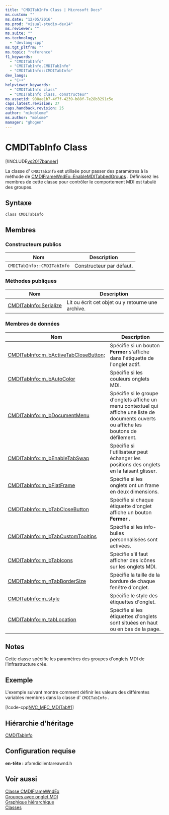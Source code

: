 ```yaml
---
title: "CMDITabInfo Class | Microsoft Docs"
ms.custom: ""
ms.date: "12/05/2016"
ms.prod: "visual-studio-dev14"
ms.reviewer: ""
ms.suite: ""
ms.technology: 
  - "devlang-cpp"
ms.tgt_pltfrm: ""
ms.topic: "reference"
f1_keywords: 
  - "CMDITabInfo"
  - "CMDITabInfo.CMDITabInfo"
  - "CMDITabInfo::CMDITabInfo"
dev_langs: 
  - "C++"
helpviewer_keywords: 
  - "CMDITabInfo class"
  - "CMDITabInfo class, constructeur"
ms.assetid: 988ae1b7-4f7f-4239-b88f-7e28b3291c5e
caps.latest.revision: 37
caps.handback.revision: 25
author: "mikeblome"
ms.author: "mblome"
manager: "ghogen"
---
```

# CMDITabInfo Class
[!INCLUDE[vs2017banner](../../assembler/inline/includes/vs2017banner.md)]

La classe d' `CMDITabInfo` est utilisée pour passer des paramètres à la méthode de [CMDIFrameWndEx::EnableMDITabbedGroups](../Topic/CMDIFrameWndEx::EnableMDITabbedGroups.md) .  Définissez les membres de cette classe pour contrôler le comportement MDI est tabulé des groupes.  
  
## Syntaxe  
  
```  
class CMDITabInfo   
```  
  
## Membres  
  
### Constructeurs publics  
  
|Nom|Description|  
|---------|-----------------|  
|`CMDITabInfo::CMDITabInfo`|Constructeur par défaut.|  
  
### Méthodes publiques  
  
|Nom|Description|  
|---------|-----------------|  
|[CMDITabInfo::Serialize](../Topic/CMDITabInfo::Serialize.md)|Lit ou écrit cet objet ou y retourne une archive.|  
  
### Membres de données  
  
|Nom|Description|  
|---------|-----------------|  
|[CMDITabInfo::m\_bActiveTabCloseButton;](../Topic/CMDITabInfo::m_bActiveTabCloseButton;.md)|Spécifie si un bouton **Fermer** s'affiche dans l'étiquette de l'onglet actif.|  
|[CMDITabInfo::m\_bAutoColor](../Topic/CMDITabInfo::m_bAutoColor.md)|Spécifie si les couleurs onglets MDI.|  
|[CMDITabInfo::m\_bDocumentMenu](../Topic/CMDITabInfo::m_bDocumentMenu.md)|Spécifie si le groupe d'onglets affiche un menu contextuel qui affiche une liste de documents ouverts ou affiche les boutons de défilement.|  
|[CMDITabInfo::m\_bEnableTabSwap](../Topic/CMDITabInfo::m_bEnableTabSwap.md)|Spécifie si l'utilisateur peut échanger les positions des onglets en la faisant glisser.|  
|[CMDITabInfo::m\_bFlatFrame](../Topic/CMDITabInfo::m_bFlatFrame.md)|Spécifie si les onglets ont un frame en deux dimensions.|  
|[CMDITabInfo::m\_bTabCloseButton](../Topic/CMDITabInfo::m_bTabCloseButton.md)|Spécifie si chaque étiquette d'onglet affiche un bouton **Fermer** .|  
|[CMDITabInfo::m\_bTabCustomTooltips](../Topic/CMDITabInfo::m_bTabCustomTooltips.md)|Spécifie si les info\-bulles personnalisées sont activées.|  
|[CMDITabInfo::m\_bTabIcons](../Topic/CMDITabInfo::m_bTabIcons.md)|Spécifie s'il faut afficher des icônes sur les onglets MDI.|  
|[CMDITabInfo::m\_nTabBorderSize](../Topic/CMDITabInfo::m_nTabBorderSize.md)|Spécifie la taille de la bordure de chaque fenêtre d'onglet.|  
|[CMDITabInfo::m\_style](../Topic/CMDITabInfo::m_style.md)|Spécifie le style des étiquettes d'onglet.|  
|[CMDITabInfo::m\_tabLocation](../Topic/CMDITabInfo::m_tabLocation.md)|Spécifie si les étiquettes d'onglets sont situées en haut ou en bas de la page.|  
  
## Notes  
 Cette classe spécifie les paramètres des groupes d'onglets MDI de l'infrastructure crée.  
  
## Exemple  
 L'exemple suivant montre comment définir les valeurs des différentes variables membres dans la classe d' `CMDITabInfo` .  
  
 [!code-cpp[NVC_MFC_MDITab#1](../../mfc/reference/codesnippet/CPP/cmditabinfo-class_1.cpp)]  
  
## Hiérarchie d'héritage  
 [CMDITabInfo](../../mfc/reference/cmditabinfo-class.md)  
  
## Configuration requise  
 **en\-tête :** afxmdiclientareawnd.h  
  
## Voir aussi  
 [Classe CMDIFrameWndEx](../../mfc/reference/cmdiframewndex-class.md)   
 [Groupes avec onglet MDI](../../mfc/mdi-tabbed-groups.md)   
 [Graphique hiérarchique](../../mfc/hierarchy-chart.md)   
 [Classes](../../mfc/reference/mfc-classes.md)